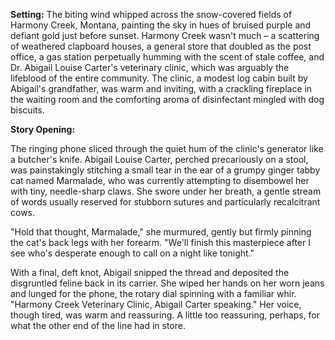 **Setting:** The biting wind whipped across the snow-covered fields of Harmony Creek, Montana, painting the sky in hues of bruised purple and defiant gold just before sunset. Harmony Creek wasn't much – a scattering of weathered clapboard houses, a general store that doubled as the post office, a gas station perpetually humming with the scent of stale coffee, and Dr. Abigail Louise Carter's veterinary clinic, which was arguably the lifeblood of the entire community. The clinic, a modest log cabin built by Abigail's grandfather, was warm and inviting, with a crackling fireplace in the waiting room and the comforting aroma of disinfectant mingled with dog biscuits.

**Story Opening:**

The ringing phone sliced through the quiet hum of the clinic's generator like a butcher's knife. Abigail Louise Carter, perched precariously on a stool, was painstakingly stitching a small tear in the ear of a grumpy ginger tabby cat named Marmalade, who was currently attempting to disembowel her with tiny, needle-sharp claws. She swore under her breath, a gentle stream of words usually reserved for stubborn sutures and particularly recalcitrant cows.

"Hold that thought, Marmalade," she murmured, gently but firmly pinning the cat's back legs with her forearm. "We'll finish this masterpiece after I see who's desperate enough to call on a night like tonight."

With a final, deft knot, Abigail snipped the thread and deposited the disgruntled feline back in its carrier. She wiped her hands on her worn jeans and lunged for the phone, the rotary dial spinning with a familiar whir. "Harmony Creek Veterinary Clinic, Abigail Carter speaking." Her voice, though tired, was warm and reassuring. A little too reassuring, perhaps, for what the other end of the line had in store.
